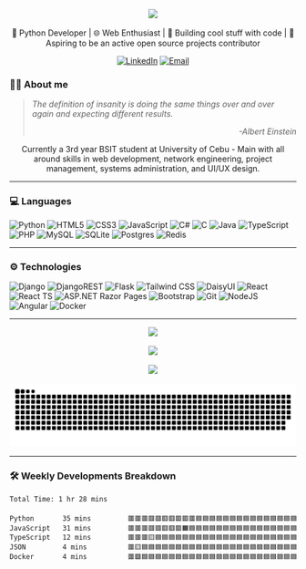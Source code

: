 <p align="center">
  <img src="https://capsule-render.vercel.app/api?type=waving&color=0:0366d6,50:28a745,100:6f42c1&height=300&text=Hi%20there!%20👋&desc=My%20name%20is%20Ram%20Railey%20Alin...&fontAlignY=40&fontSize=60&descSize=25" />
</p>

<div align="center">
  🐍 Python Developer | 🌐 Web Enthusiast | 🚀 Building cool stuff with code | 🌟 Aspiring to be an active open source projects contributor
  
  [![LinkedIn](https://custom-icon-badges.demolab.com/badge/LinkedIn-0A66C2?logo=linkedin-white&logoColor=fff)](https://www.linkedin.com/in/ram-railey-alin-b27778255)
  [![Email](https://img.shields.io/badge/Email-D14836?style=flat&logo=gmail&logoColor=white)](mailto:raileyalin@gmail.com)
</div>

### 🧑‍💻 About me
<blockquote><i>The definition of insanity is doing the same things over and over again and expecting different results.
  <p align="right">-Albert Einstein</p></i></blockquote>

<p align="center">    Currently a 3rd year BSIT student at University of Cebu - Main with all around skills in web development, network engineering, project management, systems administration, and UI/UX design.</p>

---

### 💻 Languages
![Python](https://img.shields.io/badge/Python-3776AB?style=for-the-badge&logo=python&logoColor=white)
![HTML5](https://img.shields.io/badge/HTML5-E34F26?style=for-the-badge&logo=html5&logoColor=white)
![CSS3](https://img.shields.io/badge/CSS3-1572B6?style=for-the-badge&logo=css3&logoColor=white)
![JavaScript](https://img.shields.io/badge/JavaScript-F7DF1E?style=for-the-badge&logo=javascript&logoColor=black)
![C#](https://custom-icon-badges.demolab.com/badge/-C%23-%23239120.svg?style=for-the-badge&logo=cshrp&logoColor=white)
![C](https://img.shields.io/badge/C-00599C?style=for-the-badge&logo=c&logoColor=white)
![Java](https://img.shields.io/badge/Java-ED8B00?style=for-the-badge&logo=openjdk&logoColor=white)
![TypeScript](https://img.shields.io/badge/TypeScript-3178C6?style=for-the-badge&logo=typescript&logoColor=fff)
![PHP](https://img.shields.io/badge/php-%23777BB4.svg?style=for-the-badge&logo=php&logoColor=white)
![MySQL](https://img.shields.io/badge/MySQL-4479A1?style=for-the-badge&logo=mysql&logoColor=fff)
![SQLite](https://img.shields.io/badge/SQLite-%2307405e.svg?style=for-the-badge&logo=sqlite&logoColor=white)
![Postgres](https://img.shields.io/badge/Postgres-%23316192.svg?style=for-the-badge&logo=postgresql&logoColor=white)
![Redis](https://img.shields.io/badge/redis-%23DD0031.svg?style=for-the-badge&logo=redis&logoColor=white)

---

### ⚙️ Technologies
![Django](https://img.shields.io/badge/Django-092E20?style=for-the-badge&logo=django&logoColor=white)
![DjangoREST](https://img.shields.io/badge/DJANGO-REST-ff1709?style=for-the-badge&logo=django&logoColor=white&color=ff1709&labelColor=gray)
![Flask](https://img.shields.io/badge/Flask-000000?style=for-the-badge&logo=flask&logoColor=white)
![Tailwind CSS](https://img.shields.io/badge/Tailwind_CSS-38B2AC?style=for-the-badge&logo=tailwind-css&logoColor=white)
![DaisyUI](https://img.shields.io/badge/DaisyUI-ffff00?style=for-the-badge&logo=daisyui&logoColor=yellow)
![React](https://img.shields.io/badge/React-20232A?style=for-the-badge&logo=react&logoColor=61DAFB)
![React TS](https://img.shields.io/badge/React%20typescript-007ACC?style=for-the-badge&logo=react&logoColor=white&color=007ACC )
![ASP.NET Razor Pages](https://img.shields.io/badge/ASP.NET_Razor_Pages-512BD4?style=for-the-badge&logo=.net&logoColor=white)
![Bootstrap](https://img.shields.io/badge/Bootstrap-7952B3?style=for-the-badge&logo=bootstrap&logoColor=white)
![Git](https://img.shields.io/badge/Git-F05032?style=for-the-badge&logo=git&logoColor=white)
![NodeJS](https://img.shields.io/badge/Node.js-6DA55F?style=for-the-badge&logo=node.js&logoColor=white)
![Angular](https://img.shields.io/badge/angular-%23DD0031.svg?style=for-the-badge&logo=angular&logoColor=white)
![Docker](https://img.shields.io/badge/docker-%230db7ed.svg?style=for-the-badge&logo=docker&logoColor=white)

---

<p align="center">
  <a href="https://github.com/VulpritProoze/github-readme-stats">
    <img src="https://github-readme-stats.vercel.app/api?username=VulpritProoze&show_icons=true&theme=midnight-purple" />
  </a>
</p>

<p align="center">
  <a href="https://github.com/VulpritProoze/github-readme-stats">
    <img src="https://github-readme-stats.vercel.app/api/top-langs/?username=VulpritProoze&layout=compact&theme=midnight-purple&exclude_repo=boxModel,testtst123123" />
  </a>
</p>

<p align="center">
  <a href="https://github.com/VulpritProoze/github-readme-stats">
    <img src="https://github-readme-stats.vercel.app/api/wakatime?username=VulpritProoze&layout=compact&theme=midnight-purple&v=2" />
  </a>
</p>

<p align="center">
  <picture>
    <source media="(prefers-color-scheme:dark)" srcset="https://github.com/VulpritProoze/VulpritProoze/blob/output/github-snake-dark.svg">
    <source media="(prefers-color-scheme:light)" srcset="https://github.com/VulpritProoze/VulpritProoze/blob/output/github-snake.svg">
    <img src="https://github.com/VulpritProoze/VulpritProoze/blob/output/github-snake.svg" />
  </picture>
</p>

---
### 🛠 Weekly Developments Breakdown
<!--START_SECTION:waka-->

```txt
Total Time: 1 hr 28 mins

Python       35 mins         🟥🟥🟥🟥🟥🟥🟥🟥🟥🟥🟦🟦🟦🟦🟦🟦🟦🟦🟦🟦🟦🟦🟦🟦🟦   39.57 %
JavaScript   31 mins         🟥🟥🟥🟥🟥🟥🟥🟥🟧🟦🟦🟦🟦🟦🟦🟦🟦🟦🟦🟦🟦🟦🟦🟦🟦   35.08 %
TypeScript   12 mins         🟥🟥🟥🟨🟦🟦🟦🟦🟦🟦🟦🟦🟦🟦🟦🟦🟦🟦🟦🟦🟦🟦🟦🟦🟦   14.36 %
JSON         4 mins          🟥🟨🟦🟦🟦🟦🟦🟦🟦🟦🟦🟦🟦🟦🟦🟦🟦🟦🟦🟦🟦🟦🟦🟦🟦   05.55 %
Docker       4 mins          🟥🟩🟦🟦🟦🟦🟦🟦🟦🟦🟦🟦🟦🟦🟦🟦🟦🟦🟦🟦🟦🟦🟦🟦🟦   04.97 %
```

<!--END_SECTION:waka-->

